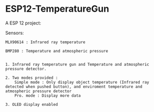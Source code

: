 # ESP12-TemperatureGun
A ESP 12 project:

Sensors:

    MLX90614 : Infrared ray temperature 
    
    BMP280 : Temperature and atmospheric pressure


    1. Infrared ray temperature gun and Temperature and atmospheric pressure detector.
    
    2. Two modes provided : 
        Simple mode : Only display object temperature (Infrared ray detected when pushed button), and enviroment temperature and atmospheric pressure detector
        Pro. mode : Display more data

    3. OLED display enabled
